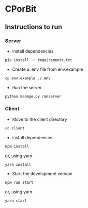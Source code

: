 # CPorBit

## Instructions to run

### Server

- Install dependencies

```bash
pip install -r requirements.txt
```

- Create a .env file from env.example

```bash
cp env.example ./.env
```

- Run the server

```bash
python manage.py runserver
```

### Client

- Move to the client directory

```bash
cd client
```

- Install dependencies

```bash
npm install
```

or, using yarn

```bash
yarn install
```

- Start the development version

```bash
npm run start
```

or, using yarn

```bash
yarn start
```
